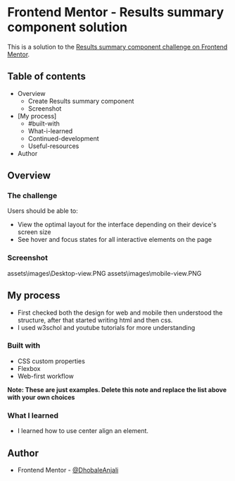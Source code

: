 # Frontend Mentor - Results summary component solution

This is a solution to the [Results summary component challenge on Frontend Mentor](https://www.frontendmentor.io/challenges/results-summary-component-CE_K6s0maV). 

## Table of contents

- Overview
  - Create Results summary component
  - Screenshot
- [My process]
  - #built-with
  - What-i-learned
  - Continued-development
  - Useful-resources
- Author

## Overview

### The challenge

Users should be able to:

- View the optimal layout for the interface depending on their device's screen size
- See hover and focus states for all interactive elements on the page

### Screenshot
assets\images\Desktop-view.PNG
assets\images\mobile-view.PNG

## My process

- First checked both the design for web and mobile then understood the structure, after that started writing html and then css.
- I used w3schol and youtube tutorials for more understanding

### Built with

- CSS custom properties
- Flexbox
- Web-first workflow

**Note: These are just examples. Delete this note and replace the list above with your own choices**

### What I learned

  - I learned how to use center align an element.
  

## Author

- Frontend Mentor - [@DhobaleAnjali](https://www.frontendmentor.io/profile/DhobaleAnjali)


